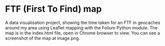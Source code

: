 # FTF (First To Find) map
A data visualisation project, showing the time taken for an FTF in geocaches around my area using Leaflet mapping with the Folium Python module.
The map is in the index.html file, open in Chrome browser to view.
You can see a screenshot of the map at image.png.

